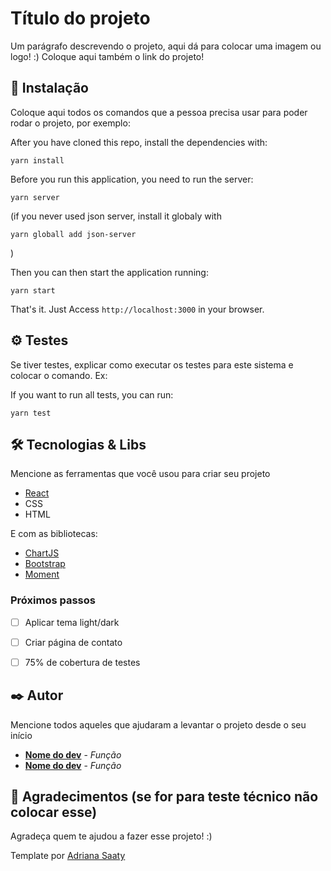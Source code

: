 # Título do projeto

Um parágrafo descrevendo o projeto, aqui dá para colocar uma imagem ou logo! :)
Coloque aqui também o link do projeto! 


## 🔧 Instalação
Coloque aqui todos os comandos que a pessoa precisa usar para poder rodar o projeto, por exemplo:

After you have cloned this repo, install the dependencies with:

```
yarn install
```

Before you run this application, you need to run the server:
```
yarn server

```
(if you never used json server, install it globaly with 
```
yarn globall add json-server
```
)

Then you can then start the application running:

```
yarn start
```

That's it. Just Access `http://localhost:3000` in your browser.



## ⚙️ Testes

Se tiver testes, explicar como executar os testes para este sistema e colocar o comando. Ex:

If you want to run all tests, you can run:
```
yarn test

```


## 🛠️ Tecnologias & Libs

Mencione as ferramentas que você usou para criar seu projeto

* [React](https://reactjs.org/) 
* CSS
* HTML

E com as bibliotecas:
* [ChartJS](https://www.chartjs.org/)
* [Bootstrap](https://getbootstrap.com/)
* [Moment](https://momentjs.com/)

### Próximos passos

- [ ] Aplicar tema light/dark
- [ ] Criar página de contato
- [ ] 75% de cobertura de testes


## ✒️ Autor
Mencione todos aqueles que ajudaram a levantar o projeto desde o seu início

* **[Nome do dev](https://github.com/linkParaPerfil)** - *Função*
* **[Nome do dev](https://github.com/linkParaPerfil)** - *Função*



## 🎁 Agradecimentos (se for para teste técnico não colocar esse)

Agradeça quem te ajudou a fazer esse projeto! :)


Template por [Adriana Saaty](https://github.com/AdrianaSaty/)
